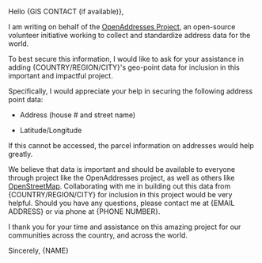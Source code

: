Hello {GIS CONTACT (if available)},

I am writing on behalf of the [OpenAddresses Project](http://openaddresses.io/), an open-source volunteer initiative working to collect and standardize address data for the world.

To best secure this information, I would like to ask for your assistance in adding {COUNTRY/REGION/CITY}'s geo-point data for inclusion in this important and impactful project.

Specifically, I would appreciate your help in securing the following address point data:

* Address (house # and street name)

* Latitude/Longitude

If this cannot be accessed, the parcel information on addresses would help greatly.

We believe that data is important and should be available to everyone through project like the OpenAddresses project, as well as others like [OpenStreetMap](http://osm.org). Collaborating with me in building out this data from {COUNTRY/REGION/CITY} for inclusion in this project would be very helpful. Should you have any questions, please contact me at {EMAIL ADDRESS} or via phone at {PHONE NUMBER}.

I thank you for your time and assistance on this amazing project for our communities across the country, and across the world.

Sincerely,
{NAME}

